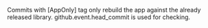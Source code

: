 Commits with [AppOnly] tag only rebuild the app against the already released library.
github.event.head_commit is used for checking.